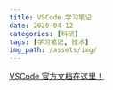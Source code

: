 ```yaml
---
title: VSCode 学习笔记
date: 2020-04-12
categories: [科研]
tags: [学习笔记, 技术]
img_path: /assets/img/
---
```



[VSCode 官方文档在这里！](https://git-scm.com/docs)

